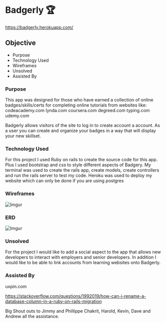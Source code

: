# Badgerly :trophy:
https://badgerly.herokuapp.com/

## Objective

- Purpose
- Technology Used
- Wireframes
- Unsolved
- Assisted By

### Purpose

This app was designed for those who have earned a collection of online badges/skills/certs for completing  online tutorials from websites like:
codeacademy.com
lynda.com
coursera.com
degreed.com
typing.com
udemy.com

Badgerly allows visitors of the site to log in to create account a account. As a user you can create and organize your badges in a way that will display your new skillset. 

### Technology Used

For this project I used Ruby on rails to create the source code for this app. Plus I used bootstrap and css to style different aspects of  Badgery. My terminal was used to create the rails app, create models, create controllers and run the rails server to test my code. Heroku was used to deploy my website which can only be done if you are using postgres

### Wireframes
![Imgur](https://i.imgur.com/96YshCJ.jpg)
### ERD
![Imgur](https://i.imgur.com/pePs8ON.png)

### Unsolved
 For the project I would like to add a social aspect to the app that allows new developers to interact with employers and senior developers. In addition I would like to be able to link accounts from learning websites onto Badgerly.

### Assisted By 

uxpin.com

https://stackoverflow.com/questions/1992019/how-can-i-rename-a-database-column-in-a-ruby-on-rails-migration

Big Shout outs to Jimmy and Phillippe Chakrit, Harold, Kevin, Dave and Andrew all the assistance.
